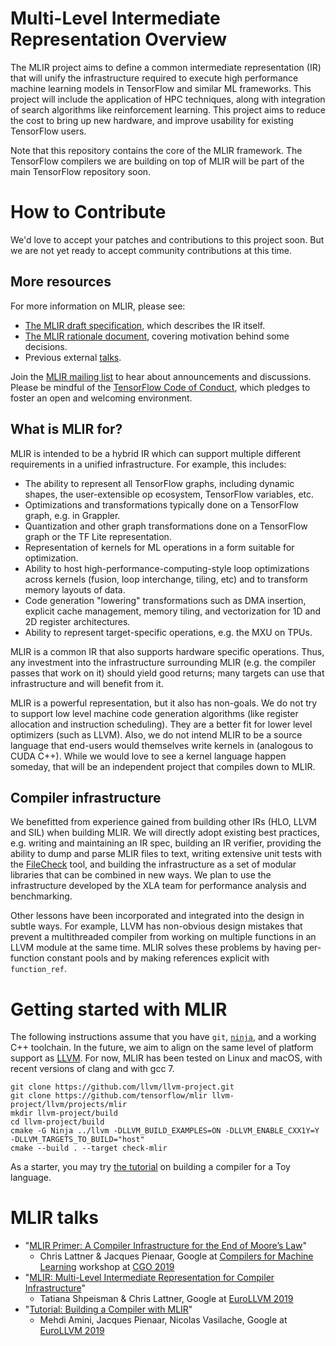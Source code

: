 # Multi-Level Intermediate Representation Overview

The MLIR project aims to define a common intermediate representation (IR) that
will unify the infrastructure required to execute high performance machine
learning models in TensorFlow and similar ML frameworks. This project will
include the application of HPC techniques, along with integration of search
algorithms like reinforcement learning. This project aims to reduce the cost to
bring up new hardware, and improve usability for existing TensorFlow users.

Note that this repository contains the core of the MLIR framework. The
TensorFlow compilers we are building on top of MLIR will be part of the
main TensorFlow repository soon.

# How to Contribute

We'd love to accept your patches and contributions to this project soon. But we
are not yet ready to accept community contributions at this time.

## More resources

For more information on MLIR, please see:

*   [The MLIR draft specification](g3doc/LangRef.md), which describes the IR
    itself.
*   [The MLIR rationale document](g3doc/Rationale.md), covering motivation
    behind some decisions.
*   Previous external [talks](#mlir-talks).

Join the [MLIR mailing list](https://groups.google.com/a/tensorflow.org/forum/#!forum/mlir)
to hear about announcements and discussions.
Please be mindful of the [TensorFlow Code of Conduct](https://github.com/tensorflow/tensorflow/blob/master/CODE_OF_CONDUCT.md),
which pledges to foster an open and welcoming environment.

## What is MLIR for?

MLIR is intended to be a hybrid IR which can support multiple different
requirements in a unified infrastructure. For example, this includes:

*   The ability to represent all TensorFlow graphs, including dynamic shapes,
    the user-extensible op ecosystem, TensorFlow variables, etc.
*   Optimizations and transformations typically done on a TensorFlow graph, e.g.
    in Grappler.
*   Quantization and other graph transformations done on a TensorFlow graph or
    the TF Lite representation.
*   Representation of kernels for ML operations in a form suitable for
    optimization.
*   Ability to host high-performance-computing-style loop optimizations across
    kernels (fusion, loop interchange, tiling, etc) and to transform memory
    layouts of data.
*   Code generation "lowering" transformations such as DMA insertion, explicit
    cache management, memory tiling, and vectorization for 1D and 2D register
    architectures.
*   Ability to represent target-specific operations, e.g. the MXU on TPUs.

MLIR is a common IR that also supports hardware specific operations. Thus,
any investment into the infrastructure surrounding MLIR (e.g. the compiler
passes that work on it) should yield good returns; many targets can use that
infrastructure and will benefit from it.

MLIR is a powerful representation, but it also has non-goals. We do not try to
support low level machine code generation algorithms (like register allocation
and instruction scheduling). They are a better fit for lower level optimizers
(such as LLVM). Also, we do not intend MLIR to be a source language that
end-users would themselves write kernels in (analogous to CUDA C++). While we
would love to see a kernel language happen someday, that will be an independent
project that compiles down to MLIR.

## Compiler infrastructure

We benefitted from experience gained from building other IRs (HLO, LLVM and SIL)
when building MLIR. We will directly adopt existing best practices, e.g. writing
and maintaining an IR spec, building an IR verifier, providing the ability to
dump and parse MLIR files to text, writing extensive unit tests with the
[FileCheck](https://llvm.org/docs/CommandGuide/FileCheck.html) tool, and
building the infrastructure as a set of modular libraries that can be combined
in new ways. We plan to use the infrastructure developed by the XLA team for
performance analysis and benchmarking.

Other lessons have been incorporated and integrated into the design in subtle
ways. For example, LLVM has non-obvious design mistakes that prevent a
multithreaded compiler from working on multiple functions in an LLVM module at
the same time. MLIR solves these problems by having per-function constant pools
and by making references explicit with `function_ref`.

# Getting started with MLIR

The following instructions assume that you have `git`,
[`ninja`](https://ninja-build.org/), and a working C++ toolchain. In the future,
we aim to align on the same level of platform support as
[LLVM](https://llvm.org/docs/GettingStarted.html#requirements). For now, MLIR
has been tested on Linux and macOS, with recent versions of clang and with gcc 7.

```
git clone https://github.com/llvm/llvm-project.git
git clone https://github.com/tensorflow/mlir llvm-project/llvm/projects/mlir
mkdir llvm-project/build
cd llvm-project/build
cmake -G Ninja ../llvm -DLLVM_BUILD_EXAMPLES=ON -DLLVM_ENABLE_CXX1Y=Y -DLLVM_TARGETS_TO_BUILD="host"
cmake --build . --target check-mlir
```

As a starter, you may try [the tutorial](g3doc/Tutorials/Toy/Ch-1.md) on
building a compiler for a Toy language.

# MLIR talks

* "[MLIR Primer: A Compiler Infrastructure for the End of Moore’s
    Law](https://drive.google.com/file/d/1hUeAJXcAXwz82RXA5VtO5ZoH8cVQhrOK/view?usp=sharing)"
  * Chris Lattner & Jacques Pienaar, Google at
    [Compilers for Machine Learning](https://www.c4ml.org/) workshop at
    [CGO 2019](http://cgo.org/cgo2019/)
* "[MLIR: Multi-Level Intermediate Representation for Compiler
    Infrastructure](https://llvm.org/devmtg/2019-04/talks.html#Keynote_1)"
  * Tatiana Shpeisman & Chris Lattner, Google at
    [EuroLLVM 2019](https://llvm.org/devmtg/2019-04)
* "[Tutorial: Building a Compiler with MLIR](https://llvm.org/devmtg/2019-04/talks.html#Tutorial_1)"
  * Mehdi Amini, Jacques Pienaar, Nicolas Vasilache, Google at
    [EuroLLVM 2019](https://llvm.org/devmtg/2019-04)
